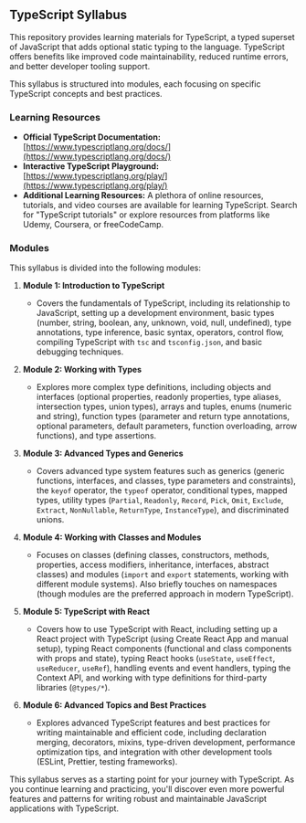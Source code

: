 ## TypeScript Syllabus

This repository provides learning materials for TypeScript, a typed superset of JavaScript that adds optional static typing to the language. TypeScript offers benefits like improved code maintainability, reduced runtime errors, and better developer tooling support.

This syllabus is structured into modules, each focusing on specific TypeScript concepts and best practices.

### Learning Resources

*   **Official TypeScript Documentation:** [https://www.typescriptlang.org/docs/](https://www.typescriptlang.org/docs/)
*   **Interactive TypeScript Playground:** [https://www.typescriptlang.org/play/](https://www.typescriptlang.org/play/)
*   **Additional Learning Resources:** A plethora of online resources, tutorials, and video courses are available for learning TypeScript. Search for "TypeScript tutorials" or explore resources from platforms like Udemy, Coursera, or freeCodeCamp.

### Modules

This syllabus is divided into the following modules:

1.  **Module 1: Introduction to TypeScript**
    *   Covers the fundamentals of TypeScript, including its relationship to JavaScript, setting up a development environment, basic types (number, string, boolean, any, unknown, void, null, undefined), type annotations, type inference, basic syntax, operators, control flow, compiling TypeScript with `tsc` and `tsconfig.json`, and basic debugging techniques.

2.  **Module 2: Working with Types**
    *   Explores more complex type definitions, including objects and interfaces (optional properties, readonly properties, type aliases, intersection types, union types), arrays and tuples, enums (numeric and string), function types (parameter and return type annotations, optional parameters, default parameters, function overloading, arrow functions), and type assertions.

3.  **Module 3: Advanced Types and Generics**
    *   Covers advanced type system features such as generics (generic functions, interfaces, and classes, type parameters and constraints), the `keyof` operator, the `typeof` operator, conditional types, mapped types, utility types (`Partial`, `Readonly`, `Record`, `Pick`, `Omit`, `Exclude`, `Extract`, `NonNullable`, `ReturnType`, `InstanceType`), and discriminated unions.

4.  **Module 4: Working with Classes and Modules**
    *   Focuses on classes (defining classes, constructors, methods, properties, access modifiers, inheritance, interfaces, abstract classes) and modules (`import` and `export` statements, working with different module systems). Also briefly touches on namespaces (though modules are the preferred approach in modern TypeScript).

5.  **Module 5: TypeScript with React**
    *   Covers how to use TypeScript with React, including setting up a React project with TypeScript (using Create React App and manual setup), typing React components (functional and class components with props and state), typing React hooks (`useState`, `useEffect`, `useReducer`, `useRef`), handling events and event handlers, typing the Context API, and working with type definitions for third-party libraries (`@types/*`).

6.  **Module 6: Advanced Topics and Best Practices**
    *   Explores advanced TypeScript features and best practices for writing maintainable and efficient code, including declaration merging, decorators, mixins, type-driven development, performance optimization tips, and integration with other development tools (ESLint, Prettier, testing frameworks).

This syllabus serves as a starting point for your journey with TypeScript. As you continue learning and practicing, you'll discover even more powerful features and patterns for writing robust and maintainable JavaScript applications with TypeScript.
